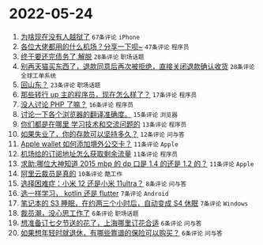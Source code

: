 # 2022-05-24

1. [为啥现在没有人越狱了](https://www.v2ex.com/t/854860) `67条评论` `iPhone`
1. [各位大佬都用的什么机场？分享一下呗~](https://www.v2ex.com/t/854873) `47条评论` `程序员`
1. [终于要还完债务了,解脱](https://www.v2ex.com/t/854885) `28条评论` `职场话题`
1. [别再天猫买东西了，退款同意后再次被拒绝，直接关闭退款确认收货](https://www.v2ex.com/t/854856) `28条评论` `全球工单系统`
1. [回山东？](https://www.v2ex.com/t/854858) `23条评论` `职场话题`
1. [那些转行 up 主的程序员，现在怎么样了？](https://www.v2ex.com/t/854907) `17条评论` `程序员`
1. [没人讨论 PHP 了嘛？](https://www.v2ex.com/t/854863) `16条评论` `程序员`
1. [讨论一下各个浏览器的翻译准确度。](https://www.v2ex.com/t/854875) `15条评论` `浏览器`
1. [你们都是在哪里 学习技术和交流问题的](https://www.v2ex.com/t/854903) `13条评论` `程序员`
1. [如果失业了，你的存款可以坚持多久？](https://www.v2ex.com/t/854916) `12条评论` `问与答`
1. [Apple wallet 如何添加境外公交卡？](https://www.v2ex.com/t/854896) `11条评论` `Apple`
1. [机场给的订阅地址怎么获取剩余流量](https://www.v2ex.com/t/854862) `11条评论` `程序员`
1. [求助:哪位大神知道 2015 mbp 的 dp 口是 1.4 的还是 1.2 的？](https://www.v2ex.com/t/854859) `11条评论` `Apple`
1. [阿里云裁员是真的](https://www.v2ex.com/t/854867) `10条评论` `酷工作`
1. [选择困难症：小米 12 还是小米 11ultra？](https://www.v2ex.com/t/854881) `8条评论` `问与答`
1. [选一样学习， kotlin 还是 flutter](https://www.v2ex.com/t/854910) `7条评论` `Android`
1. [笔记本的 S3 睡眠，在约两三个小时后，自动变成 S4 休眠](https://www.v2ex.com/t/854865) `7条评论` `Windows`
1. [裁员潮，没心思工作了](https://www.v2ex.com/t/854905) `6条评论` `职场话题`
1. [想准备订七夕节送的花了，上海哪里订花合适](https://www.v2ex.com/t/854893) `6条评论` `问与答`
1. [如果想年轻时就退休，有哪些靠谱的保险可以购买？](https://www.v2ex.com/t/854864) `6条评论` `问与答`
